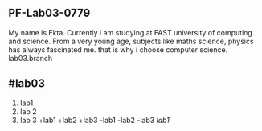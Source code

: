 ## PF-Lab03-0779
My name is Ekta. Currently i am studying at FAST university of computing and science. From a very young age, subjects like maths science, physics has always fascinated me. that is why i choose computer science.
lab03.branch
## #lab03
1. lab1 
2. lab 2
3. lab 3
+lab1
+lab2
+lab3
-lab1
-lab2
-lab3
*_lab1_*
